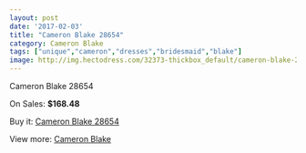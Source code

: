 ```yaml
---
layout: post
date: '2017-02-03'
title: "Cameron Blake 28654"
category: Cameron Blake
tags: ["unique","cameron","dresses","bridesmaid","blake"]
image: http://img.hectodress.com/32373-thickbox_default/cameron-blake-28654.jpg
---
```

Cameron Blake 28654

On Sales: **$168.48**
<a href="https://www.hectodress.com/cameron-blake/14776-cameron-blake-28654.html"><amp-img layout="responsive" width="600" height="600" src="//img.hectodress.com/32373-thickbox_default/cameron-blake-28654.jpg" alt="Cameron Blake 28654 0" /></a>
<a href="https://www.hectodress.com/cameron-blake/14776-cameron-blake-28654.html"><amp-img layout="responsive" width="600" height="600" src="//img.hectodress.com/32374-thickbox_default/cameron-blake-28654.jpg" alt="Cameron Blake 28654 1" /></a>

Buy it: [Cameron Blake 28654](https://www.hectodress.com/cameron-blake/14776-cameron-blake-28654.html "Cameron Blake 28654")

View more: [Cameron Blake](https://www.hectodress.com/264-cameron-blake "Cameron Blake")